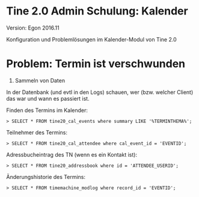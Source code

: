 Tine 2.0 Admin Schulung: Kalender
=================

Version: Egon 2016.11

Konfiguration und Problemlösungen im Kalender-Modul von Tine 2.0

Problem: Termin ist verschwunden
=================

1. Sammeln von Daten

In der Datenbank (und evtl in den Logs) schauen, wer (bzw. welcher Client) das war und wann es passiert ist.

Finden des Termins im Kalender:

    > SELECT * FROM tine20_cal_events where summary LIKE '%TERMINTHEMA%';

Teilnehmer des Termins:

    > SELECT * FROM tine20_cal_attendee where cal_event_id = 'EVENTID';

Adressbucheintrag des TN (wenn es ein Kontakt ist):

    > SELECT * FROM tine20_addressbook where id = 'ATTENDEE_USERID';

Änderungshistorie des Termins:

    > SELECT * FROM timemachine_modlog where record_id = 'EVENTID';
